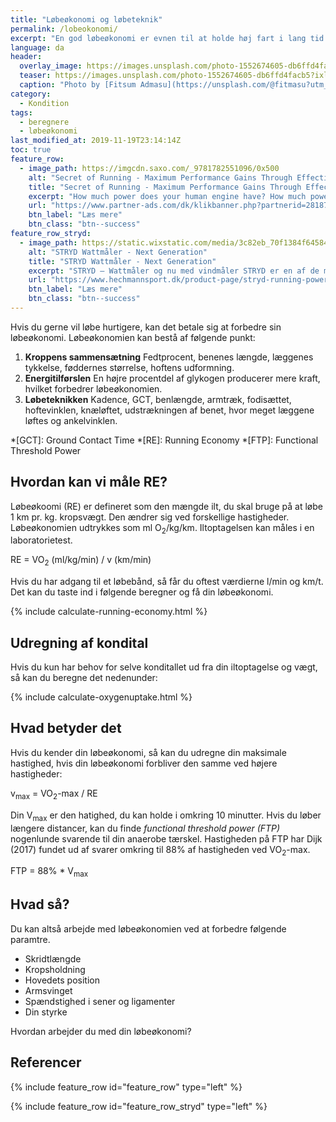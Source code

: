 ```yaml
---
title: "Løbeøkonomi og løbeteknik"
permalink: /lobeokonomi/
excerpt: "En god løbeøkonomi er evnen til at holde høj fart i lang tid ved et minimalt energiforbrug, men hvordan beregner man det egentlig?"
language: da
header:
  overlay_image: https://images.unsplash.com/photo-1552674605-db6ffd4facb5?ixlib=rb-1.2.1&ixid=eyJhcHBfaWQiOjEyMDd9&auto=format&fit=crop&w=2100&q=80
  teaser: https://images.unsplash.com/photo-1552674605-db6ffd4facb5?ixlib=rb-1.2.1&ixid=eyJhcHBfaWQiOjEyMDd9&auto=format&fit=crop&w=400&q=80
  caption: "Photo by [Fitsum Admasu](https://unsplash.com/@fitmasu?utm_medium=referral&utm_campaign=photographer-credit&utm_content=creditBadge) on Unsplash"
category:
  - Kondition
tags:
  - beregnere
  - løbeøkonomi
last_modified_at: 2019-11-19T23:14:14Z
toc: true
feature_row:
  - image_path: https://imgcdn.saxo.com/_9781782551096/0x500
    alt: "Secret of Running - Maximum Performance Gains Through Effective Power Metering and Training"
    title: "Secret of Running - Maximum Performance Gains Through Effective Power Metering and Training"
    excerpt: "How much power does your human engine have? How much power do you need for running in different conditions? How can you optimize your training and racing performance?"
    url: "https://www.partner-ads.com/dk/klikbanner.php?partnerid=28187&bannerid=43264&htmlurl=https://www.saxo.com/dk/secret-of-running_hans-van-dijk_paperback_9781782551096"
    btn_label: "Læs mere"
    btn_class: "btn--success"
feature_row_stryd:
  - image_path: https://static.wixstatic.com/media/3c82eb_70f1384f64584b009ccc002dbe0fe482~mv2.jpg/v1/fill/w_630,h_630,al_c,q_85,usm_0.66_1.00_0.01/3c82eb_70f1384f64584b009ccc002dbe0fe482~mv2.webp
    alt: "STRYD Wattmåler - Next Generation"
    title: "STRYD Wattmåler - Next Generation"
    excerpt: "STRYD – Wattmåler og nu med vindmåler STRYD er en af de mest nyttige og imponerende teknologiske løbegadgets, der er til rådighed på markedet"
    url: "https://www.hechmannsport.dk/product-page/stryd-running-power-meter"
    btn_label: "Læs mere"
    btn_class: "btn--success"
---
```


Hvis du gerne vil løbe hurtigere, kan det betale sig at forbedre sin løbeøkonomi. Løbeøkonomien kan bestå af følgende punkt:

1. **Kroppens sammensætning**
   Fedtprocent, benenes længde, læggenes tykkelse, føddernes størrelse, hoftens udformning. 
2. **Energitilførslen**
   En højre procentdel af glykogen producerer mere kraft, hvilket forbedrer løbeøkonomien.
3. **Løbeteknikken**
   Kadence, GCT, benlængde, armtræk, fodisættet, hoftevinklen, knæløftet, udstrækningen af benet, hvor meget læggene løftes og ankelvinklen.

*[GCT]: Ground Contact Time
*[RE]: Running Economy
*[FTP]: Functional Threshold Power

## Hvordan kan vi måle RE?

Løbeøkoomi (RE) er defineret som den mængde ilt, du skal bruge på at løbe 1 km pr. kg. kropsvægt. Den ændrer sig ved forskellige hastigheder. Løbeøkonomien udtrykkes som ml O<sub>2</sub>/kg/km. Iltoptagelsen kan måles i en laboratorietest.

RE = VO<sub>2</sub> (ml/kg/min) / v (km/min)

Hvis du har adgang til et løbebånd, så får du oftest værdierne l/min og km/t. Det kan du taste ind i følgende beregner og få din løbeøkonomi.

{% include calculate-running-economy.html %}

## Udregning af kondital

Hvis du kun har behov for selve konditallet ud fra din iltoptagelse og vægt, så kan du beregne det nedenunder:

{% include calculate-oxygenuptake.html %}

## Hvad betyder det

Hvis du kender din løbeøkonomi, så kan du udregne din maksimale hastighed, hvis din løbeøkonomi forbliver den samme ved højere hastigheder:

v<sub>max</sub> = VO<sub>2</sub>-max / RE

Din V<sub>max</sub> er den hatighed, du kan holde i omkring 10 minutter. Hvis du løber længere distancer, kan du finde _functional threshold power (FTP)_ nogenlunde svarende til din anaerobe tærskel. Hastigheden på FTP har Dijk (2017) fundet ud af svarer omkring til 88% af hastigheden ved VO<sub>2</sub>-max. 

FTP = 88% * V<sub>max</sub>

## Hvad så?

Du kan altså arbejde med løbeøkonomien ved at forbedre følgende paramtre.

- Skridtlængde
- Kropsholdning
- Hovedets position
- Armsvinget
- Spændstighed i sener og ligamenter
- Din styrke

Hvordan arbejder du med din løbeøkonomi?

## Referencer

{% include feature_row id="feature_row" type="left" %}

{% include feature_row id="feature_row_stryd" type="left" %}
